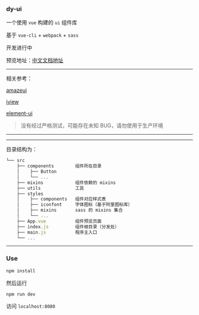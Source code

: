 ### dy-ui

一个使用 `vue` 构建的 `ui` 组件库

基于 `vue-cli` + `webpack` + `sass`

开发进行中

预览地址：[中文文档地址](https://hanekaoru.github.io)

----

相关参考：

[amazeui](https://github.com/amazeui/amazeui)

[iview](https://github.com/iview/iview)

[element-ui](https://github.com/ElemeFE/element)

> 没有经过严格测试，可能存在未知 BUG，请勿使用于生产环境


----

----

目录结构为：

```js
└── src              
    ├── components        组件所在目录
    │    ├── Button
    │    └── ...
    ├── mixins            组件依赖的 mixins
    ├── utils             工具
    ├── styles            
    │    ├── components   组件对应样式表
    │    ├── iconfont     字体图标（基于阿里图标库）
    │    ├── mixins       sass 的 mixins 集合
    │    └── ...
    ├── App.vue           组件预览页面
    ├── index.js          组件根目录（分发处）
    ├── main.js           程序主入口
    └── ...
```

----


### Use

```js
npm install
```

然后运行

```js
npm run dev
```

访问 `localhost:8080`
